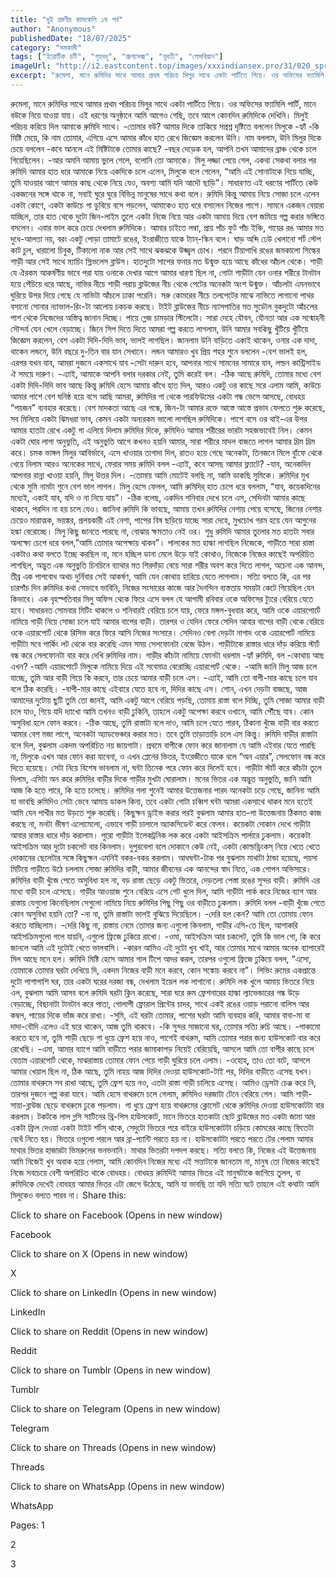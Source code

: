 ```yaml
---
title: "দুই রমণীর কামকেলি ১ম পর্ব"
author: "Anonymous"
publishedDate: "18/07/2025"
category: "সমকামী"
tags: ["ইরোটিক চটি", "গৃহবধূ", "গ্রুপসেক্স", "যুবতী", "লেসবিয়ান"]
imageUrl: "http://i2.eastcontent.top/images/xxxindiansex.pro/31/020_spreads.jpg"
excerpt: "রুমেলা, মানে রুমিদির সাথে আমার প্রথম পরিচয় মিলুর সাথে একটা পার্টিতে গিয়ে। ওর অফিসের ফ্যামিলি পার্টি, মানে বউকে নিয়ে যাওয়া যায়। এই ধরণের অনুষ্ঠানে আমি আগেও গেছি, তবে আগে কোনদিন রুমিদিকে দেখিনি। মি..."
---
```


রুমেলা, মানে রুমিদির সাথে আমার প্রথম পরিচয় মিলুর সাথে একটা পার্টিতে গিয়ে। ওর অফিসের ফ্যামিলি পার্টি, মানে বউকে নিয়ে যাওয়া যায়। এই ধরণের অনুষ্ঠানে আমি আগেও গেছি, তবে আগে কোনদিন রুমিদিকে দেখিনি। মিলুই পরিচয় করিয়ে দিল আমাকে রুমিদি সাথে।
-তোমার বউ? আমার দিকে তাকিয়ে সপ্রশ্ন দৃষ্টিতে বললেন মিলুকে
-হ্যাঁ
-কি মিষ্টি মেয়ে, কি নাম তোমার, এগিয়ে এসে আমার কাঁধে হাত রেখে জিজ্ঞেস করলেন উনি। নাম বললাম, উনি মিলুর দিকে চেয়ে বললেন
-কবে আনলে এই মিষ্টিটাকে তোমার কাছে?
-বছর দেড়েক হল, আপনি তখন আমাদের ব্রাঞ্চ থেকে চলে গিয়েছিলেন।
-আর অমনি আমায় ভুলে গেলে, বলোনি তো আমাকে।
মিলু লজ্জা পেয়ে গেল, একথা সেকথা বলার পর রুমিদি আমার হাত ধরে আমাকে নিয়ে একদিকে চলে এলেন, মিলুকে বলে গেলেন, “আমি এই সোনাটাকে নিয়ে যাচ্ছি, তুমি যাওয়ার আগে আমার কাছ থেকে নিয়ে যেও, অবশ্য আমি যদি আদৌ ছাড়ি”।
সাধারণত এই ধরণের পার্টিতে কেউ একজনের সঙ্গে থাকে না, সবাই ঘুরে ঘুরে বিভিন্ন মানুষের সাথে কথা বলে। রুমিদি কিন্তু আমায় নিয়ে সোজা চলে এলেন একটা কোণে, একটা কাউচে গা ডুবিয়ে বসে পড়লেন, আমাকেও হাত ধরে বসালেন নিজের পাশে। সামনে একজন বেয়ারা যাচ্ছিল, তার হাত থেকে দুটো জিন-লাইম তুলে একটা নিজে নিয়ে আর একটা আমায় দিয়ে বেশ জমিয়ে গল্প করার ভঙ্গিতে বসলেন।
এবার ভাল করে চেয়ে দেখলাম রুমিদিকে। আমার চাইতে লম্বা, প্রায় পাঁচ ফুট পাঁচ ইঞ্চি, গায়ের রঙ আমার মত দুধে-আলতা নয়, বরং একটু পোড়া তামাটে রঙের, ইংরাজীতে যাকে ট্যান্-স্কিন বলে। ঘাড় অব্দি ঢেউ খেলানো শর্ট স্টেপ কাট চুল, ধারালো চিবুক, টিকালো নাক আর সেই সাথে ঝকঝকে উজ্জ্বল চোখ। পরনে টিয়াপাখি রঙের জমকালো সিল্কের শাড়ী আর সেই সাথে ম্যাচিং স্লিভলেস ব্লাউস। হাতদুটো সাপের ফনার মত উন্মুক্ত হয়ে আছে কাঁধের আঁচল থেকে। শাড়ী যে ঐরকম আকর্ষণীয় ভাবে পরা যায় ওনাকে দেখার আগে আমার ধারণা ছিল না, গোটা শাড়ীটা যেন ওনার শরীরে টানটান হয়ে পেঁচিয়ে ধরে আছে, নাভির নীচে শাড়ী পরায় ব্লাউজের নীচ থেকে পেটের অনেকটা অংশ উন্মুক্ত। আঁচলটা এমনভাবে ঘুরিয়ে উপর দিয়ে গেছে যে নাভিটা আঁচলে ঢাকা পরেনি। সরু কোমরের নীচে তলপেটের মাঝে নাভিতে লাগানো পাথর বসানো সোনার ন্যাভাল-রিং-টা আলোয় চকচক করছে। টাইট ব্লাউজের নীচে ন্যাসপাতির মত সুডৌল বুকদুটো আঁচলের পাশ থেকে নিজেদের অস্তিত্ব জানান দিচ্ছে। পায়ে গ্লেজ চামড়ার স্টিলেটো। সারা দেহে যৌবন, যৌনতা আর এক সন্মোহনী সৌন্দর্য যেন খেলে বেড়াচ্ছে।
জিনে সিপ দিতে দিতে আমরা গল্প করতে লাগলাম, উনি আমার সবকিছু খুঁটিয়ে খুঁটিয়ে জিজ্ঞেস করলেন, বেশ একটা দিদি-দিদি ভাব, ভালই লাগছিল। জানলাম উনি বাড়িতে একাই থাকেন, ওনার এক দাদা, থাকেন লন্ডনে, উনি বছরে দু-তিন বার যান সেখানে। লন্ডন আমারও খুব প্রিয় শহর শুনে বললেন
-বেশ ভালই হল, এরপর যখন যাব, আমরা দুজনে একসাথে যাব
-সেটা দারুন হবে, আপনার সাথে সামনের সামারে যাব, লল্ডন কান্ট্রিসাইড ঐ সময়ে দারুণ।
-এ্যাই, আমাকে আপনি বলার দরকার নেই, তুমি করেই বল।
-ঠিক আছে রুমিদি, তোমার মধ্যে বেশ একটা দিদি-দিদি ভাব আছে কিন্তু
রুমিদি হেসে আমায় কাঁধে হাত দিল, আরও একটু ওর কাছে সরে এলাম আমি, কাউচে আমার পাশে বেশ ঘনিষ্ঠ হয়ে বসে আছি আমরা, রুমিদির গা থেকে পারফিউমের একটা গন্ধ ভেসে আসছে, বোধহয় “পয়জন” ব্যবহার করেছে। বেশ মাদকতা আছে এর গন্ধে, জিন-টা আমার রক্তে আস্তে আস্তে প্রভাব ফেলতে শুরু করেছে, সব মিলিয়ে একটা ঝিমধরা ভাব, কেমন একটা অন্যরকম ভালো লাগছিল রুমিদিকে। পাশে বসে ওর থাই-এর উপর আমার হাতটা রেখে একটু গা এলিয়ে দিলাম রুমিদির দিকে, রুমিদিও আমার শরীরের ভারটা সহজভাবেই নিল। কেমন একটা ঘোর লাগা অনুভুতি, এই অনুভুতি আগে কখনও হয়নি আমার, সারা শরীরে মাদল বাজতে লাগল আমার দ্রিম দ্রিম করে।
চমক ভাঙ্গল মিলুর আবির্ভাবে, এসে খাওয়ার তাগাদা দিল, রাতও হয়ে গেছে অনেকটা, তিনজনে মিলে ব্যুঁফে থেকে খেয়ে নিলাম আরও অনেকের সাথে, ফেরার সময় রুমিদি বলল
-এ্যাই, কবে আসছ আমার ফ্ল্যাটে?
-যাব, অনেকদিন আপনার রান্না খাওয়া হয়নি, মিলু উত্তর দিল।
-তোমায় আমি মোটেই বলছি না, আমি ডাকছি সুমিকে। রুমিদির মুখ থেকে সুমি নামটা শুনে বেশ ভাল লাগল।
মিলু হেসে ফেলল, আমি রুমিদির্ হাত চেপে ধরে বললাম, “যাব, কয়েকদিনের মধ্যেই, একাই যাব, যদি ও না নিয়ে যায়”।
-ঠিক বলেছ, একদিন শনিবার দেখে চলে এস, সেদিনটা আমার কাছে থাকবে, পরদিন না হয় চলে যেও।
জানিনা রুমিদি কি ভাবছে, আমায় তখন রুমিদির নেশায় পেয়ে বসেছে, জিনের নেশার চেয়েও মারাত্মক, ভয়ঙ্কর, প্রলয়কারী এই নেশা, পাপের বিষ ছড়িয়ে যাচ্ছে সারা দেহে, মুখচোখ গরম হয়ে যেন আগুনের হল্কা বেরোচ্ছে। মিলু কিছু জানতে পারছে না, বোঝার ক্ষমতাও নেই ওর। শুধু রুমিদি আমার তুলোর মত হাতটা সবার অলক্ষ্যে চেপে ধরে বলল,”আমি তোমার অপেক্ষায় থাকব”।
পালকের মত হাল্কা লাগছিল নিজেকে, গাড়ীতে সারা রাস্তা একটাও কথা বলতে ইচ্ছে করছিল না, মনে হচ্ছিল ডানা মেলে উড়ে যাই কোথাও, নিজেকে নিজের কাছেই অপরিচিত লাগছিল, অদ্ভুত এক অনুভুতি চিনচিনে ব্যাথার মত শিরদাঁড়া বেয়ে সারা শরীর অবশ করে দিতে লাগল, অচেনা এক আনন্দ, তীব্র এক পাপবোধ অথচ দুর্নিবার সেই আকর্ষণ, আমি যেন কোথায় হারিয়ে যেতে লাগলাম।
সত্যি বলতে কি, এর পর চারপাঁচ দিন রুমিদির কথা সেভাবে ভাবিনি, নিজের সংসারের কাজে আর দৈনন্দিন ব্যস্ততায় সময়টা কেটে গিয়েছিল যেন কিভাবে। এক বৃহস্পতিবার মিলু অফিস থেকে ফিরে এসে বলল যে আগামী রবিবার ওকে অফিসের ট্যুরে বেরিয়ে যেতে হবে। সাধারনত সোমবার মিটিং থাকলে ও শনিবারই বেরিয়ে চলে যায়, ফেরে মঙ্গল-বুধবার করে, আমি ওকে এয়ারপোর্টে নামিয়ে গাড়ী নিয়ে সোজা চলে যাই আমার বাপের বাড়ী।
তারপর ও যেদিন ফেরে সেদিন আবার বাপের বাড়ী থেকে বেরিয়ে ওকে এয়ারপোর্ট থেকে রিসিভ করে ফিরে আসি নিজের সংসারে। সেদিনও বেলা দেড়টা নাগাদ ওকে এয়ারপোর্ট নামিয়ে গাড়ীটা সবে পার্কিং লট থেকে বার করেছি এমন সময় সেলফোনটা বেজে উঠল। গাড়ীটাকে রাস্তার ধারে দাঁড় করিয়ে স্টার্ট বন্ধ করে সেলফোনটা বার করে দেখি রুমিদির নাম। গাড়ীর কাঁচটা নামিয়ে ফোনটা ধরলাম
-হ্যাঁ রুমিদি, বল
-কোথায় আছ এখন?
-আমি এয়ারপোর্টে মিলুকে নামিয়ে দিয়ে এই সবেমাত্র বেরোচ্ছি এয়ারপোর্ট থেকে।
-আমি জানি মিলু আজ চলে যাচ্ছে, তুমি আর বাড়ী গিয়ে কি করবে, তার চেয়ে আমার বাড়ী চলে এস।
-এ্যাই, আমি তো বাপী-মার কাছে চলে যাব বলে ঠিক করেছি।
-বাপী-মার কাছে এইবারে যেতে হবে না, দিদির কাছে এস। শোন, এখন দেড়টা বাজছে, আজ আমাদের দুটোয় ছুটি তুমি তো জানই, আমি একটু আগে বেরিয়ে পড়ছি, তোমায় রাস্তা বলে দিচ্ছি, তুমি সোজা আমার বাড়ী চলে যাও, গিয়ে যদি দ্যাখো আমি তখনও বাড়ী ঢুকিনি, তাহলে একটু অপেক্ষা করবে ওখানে, আমি পৌঁছে যাব। কোন অসুবিধা হলে ফোন করবে।
-ঠিক আছে, তুমি রাস্তাটা বলে দাও, আমি চলে যেতে পারব, ঠিকানা খুঁজে বাড়ী বার করতে আমার বেশ মজা লাগে, অনেকটা অ্যাডভেঞ্চার করার মত। তবে তুমি তাড়াতাড়ি চলে এস কিন্তু।
রুমিদি বাড়ীর রাস্তাটা বলে দিল, বুঝলাম একদম অপরিচিত নয় জায়গাটা। প্রথমে বাপীকে ফোন করে জানালাম যে আমি এইবার যেতে পারছি না, মিলুকে এখন আর ফোন করা যাবেনা, ও এখন প্লেনের ভিতর, ইংরেজীতে যাকে বলে “অন এয়ার”, সেলফোন বন্ধ করে দিতে হয়েছে। সেটা নিয়ে বিশেষ ভাবলাম না, ঘন্টা তিনেক পরে ফোন করে দিলেই হবে।
গাড়ীটা স্টার্ট করে কাঁচটা তুলে দিলাম, এসিটা অন করে রুমিদির বাড়ীর দিকে গাড়ীর মুখটা ঘোরালাম। মনের ভিতর এক অদ্ভুত অনুভুতি, জানি আমি আজ কি হতে পারে, কি হতে চলেছে। রুমিদির গলা শুনেই আমার উত্তেজনার পারদ অনেকটা চড়ে গেছে, জানিনা আমি যা ভাবছি রুমিদিও সেটা ভেবে আমায় ডাকল কিনা, তবে একটা গোটা চব্বিশ ঘন্টা আমরা একসাথে থাকব মনে হতেই আমি যেন পাখীর মত উড়তে শুরু করেছি। কিছুক্ষন ড্রাইভ করার পরই বুঝলাম আমার হাত-পা উত্তেজনায় ঠিকমত কাজ করছে না, মনটা ভীষণ এলোমেলো, এভাবে গাড়ী চালালে অ্যাকসিডেন্ট করে ফেলব।
কয়েকটা দোকান দেখে গাড়ীটা আবার রাস্তার ধারে দাঁড় করালাম। পুরো গাড়ীটা ইলেকট্রনিক লক করে একটা আইসক্রিম পার্লারে ঢুকলাম। কয়েকটা আইসক্রিম আর দুটো চকলেট বার কিনলাম। দুপুরবেলা বলে দোকানে কেউ নেই, একটা কোল্ডড্রিংকস্ নিয়ে খেতে খেতে দোকানের ছেলেটার সঙ্গে কিছুক্ষন এমনিই বকর-বকর করলাম। আধঘন্টা-টাক পর বুঝলাম মাথাটা ঠান্ডা হয়েছে, পয়সা মিটিয়ে গাড়ীতে উঠে চললাম সোজা রুমিদির বাড়ী, আমার জীবনের এক আনন্দের স্বাদ নিতে, এক গোপন অভিসারে।
রুমিদির বাড়ী খুঁজে পেতে অসুবিধা হল না, বড় রাস্তা ছেড়ে একটু ভিতরে, দেড়তলা পেস্তা রঙের সুন্দর বাড়ী। রুমিদি এর মধ্যে বাড়ী চলে এসেছে। গাড়ীর আওয়াজ শুনে বেরিয়ে এসে গেট খুলে দিল, আমি গাড়ীটা পার্ক করে নিজের ব্যাগ আর রাস্তায় যেগুলো কিনেছিলাম সেগুলো নামিয়ে নিয়ে রুমিদির পিছু পিছু ওর বাড়ীতে ঢুকলাম। রুমিদি বলল
-বাড়ী খুঁজে পেতে কোন অসুবিধা হয়নি তো?
-না না, তুমি রাস্তাটা ভালই বুঝিয়ে দিয়েছিলে।
-দেরি হল কেন? আমি তো তোমায় ফোন করতে যাচ্ছিলাম।
-দেরি কিছু না, রাস্তায় নেমে তোমার জন্য এগুলো কিনলাম, গাড়ীর এসি-তে ছিল, আশাকরি আইসক্রিমগুলো গলে যায়নি, এগুলো ফ্রিজে ঢুকিয়ে রাখো।
-ওমা, আইসক্রিম আর চকলেট, তুমি কি ভাল গো, কি করে জানলে আমি এই দুটোই খেতে ভালবাসি।
-কারন আমিও এই দুটো খুব খাই, আর তোমার সাথে আমার অনেক ব্যাপারেই মিল আছে মনে হল।
রুমিদি মিষ্টি হেসে আমার গাল টিপে আদর করল, তারপর ওগুলো ফ্রিজে ঢুকিয়ে বলল, “এসো, তোমাকে তোমার ঘরটা দেখিয়ে দি, একদম নিজের বাড়ী মনে করবে, কোন সঙ্কোচ করবে না”। লিভিং রুমের একপ্রান্তে দুটো পাশাপাশি ঘর, তার একটা ঘরের দরজা বন্ধ, দেখলাম ইয়েল লক লাগানো। রুমিদি লক খুলে আমায় ভিতরে নিয়ে এল, বুঝলাম আমি আসব বলে রুমিদি ঘরটা ক্লিন করেছে, সারা ঘরে রুম ফ্রেশনারের হাল্কা ল্যাভেন্ডারের গন্ধ উড়ে বেড়াচ্ছে, বিছানাটা টানটান করে পাতা, গোলাপী ফ্লোরাল প্রিন্টের চাদর, সাথে একই রঙের ওয়াড় পরানো বালিস আর কম্বল, পায়ের দিকে ভাঁজ করে রাখা।
-সুমি, এই ঘরটা তোমার, পাশের ঘরটা আমি ব্যবহার করি, আমার বাবা-মা বা দাদা-বৌদি এলেও এই ঘরে থাকেন, আজ তুমি থাকবে।
-কি সুন্দর সাজানো ঘর, তোমার সত্যি রুচি আছে।
-পাকামো করতে হবে না, তুমি শাড়ী ছেড়ে গা ধুয়ে ফ্রেশ হয়ে নাও, পাশেই বাথরুম, আমি তোমার পরার জন্য হাউসকোট বার করে রেখেছি।
-এমা, আমার ব্যাগে আমি বাড়ীতে পরার জামাকাপড় নিয়েই বেরিয়েছি, আসলে আমি তো বাপীর কাছে চলে যেতাম এয়ারপোর্ট থেকে, মাঝরাস্তায় তোমার ফোন পেয়ে গাড়ী ঘুরিয়ে চলে এলাম।
-ওহোহ্, তাও তো বটে, আসলে আমার খেয়াল ছিল না, ঠিক আছে, তুমি নাহয় আজ দিদির দেওয়া হাউসকোট-টাই পর, দিদির বাড়ীতে এসেছ যখন। তোমার বাথরুমে সব রাখা আছে, তুমি ফ্রেশ হয়ে নও, এতটা রাস্তা গাড়ী চালিয়ে এসেছ। আমিও ড্রেসটা চেঞ্জ করে নি, তারপর দুজনে গল্প করা যাবে।
আমি হেসে বাথরুমে চলে গেলাম, রুমিদিও দরজাটা টেনে বেরিয়ে গেল। আমি শাড়ী-সায়া-ব্লাউজ ছেড়ে বাথরুমে ঢুকে পড়লাম। গা ধুয়ে ফ্রেশ হয়ে বাথরুমের ক্লোসেট থেকে রুমিদির দেওয়া হাউসকোটটা বার করলাম। টকটকে লাল গ্লসি সাটিনের থ্রি-পিস হাউসকোট, মানে ভিতরে হাতকাটা ছোট ব্লাউজের মত একটা জামা আর একটা ফ্রিল দেওয়া একটা টাইট শর্টস্ থাকে, সেদুটো ভিতরে পরে বাইরে হাউসকোটটা চড়িয়ে কোমরের কাছে ফিতেটা বেধেঁ নিতে হয়। ভিতরে ওগুলো পরলে আর ব্রা-প্যান্টি পরতে হয় না।
হাউসকোটটা পরতে পরতে টের পেলাম আমার মাথার ভিতর হাজারটা ভিমরুলের ভনভনানি। মাথার ভিতরটা দপদপ করছে। সত্যি বলতে কি, নিজের এই উত্তেজনায় আমি নিজেই খুব অবাক হয়ে গেলাম, আমি কোনদিন নিজের মধ্যে এই সত্তাটাকে জানতাম না, মানুষ তো নিজের কাছেই নিজে সবচেয়ে বেশী অপরিচিত থাকে বোধহয়। বোধহয় রুমিদিই আমার ভিতর এই মানুষটাকে জাগিয়ে তুলল, বা রুমিদিকে দেখেই বোধহয় আমার ভিতর এটা জেগে উঠেছে, আমি যা ভাবছি তা যদি সত্যি ঘটে তাহলে এই কথাটা আমি মিলুকেও বলতে পারব না।
Share this:


Click to share on Facebook (Opens in new window)


Facebook




Click to share on X (Opens in new window)


X




Click to share on LinkedIn (Opens in new window)


LinkedIn




Click to share on Reddit (Opens in new window)


Reddit




Click to share on Tumblr (Opens in new window)


Tumblr




Click to share on Telegram (Opens in new window)


Telegram




Click to share on Threads (Opens in new window)


Threads




Click to share on WhatsApp (Opens in new window)


WhatsApp


Pages: 
1
 
2
 
3
